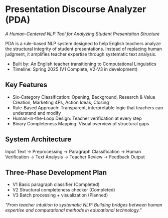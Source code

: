 # Presentation Discourse Analyzer (PDA)
_A Human-Centered NLP Tool for Analyzing Student Presentation Structure_

PDA is a rule-based NLP system designed to help English teachers analyze the structural integrity of student presentations. Instead of replacing human judgment, it amplifies teacher expertise through systematic text analysis.

 - Built by: An English teacher transitioning to Computational Linguistics
 - Timeline: Spring 2025 (V1 Complete, V2-V3 in development)

## Key Features
 - Six-Category Classification: Opening, Background, Research & Value Creation, Marketing 4Ps, Action Ideas, Closing
 - Rule-Based Approach: Transparent, interpretable logic that teachers can understand and modify
 - Human-in-the-Loop Design: Teacher verification at every step
 - Binary Completeness Mapping: Visual overview of structural gaps

## System Architecture
Input Text → Preprocessing → Paragraph Classification → Human Verification → Text Analysis → Teacher Review → Feedback Output

## Three-Phase Development Plan
 - V1 Basic paragraph classifier (Completed)
 - V2 Structural completeness checker (Completed)
 - V3 Batch processing + visualization (Planned)


_"From teacher intuition to systematic NLP: Building bridges between human expertise and computational methods in educational technology."_
